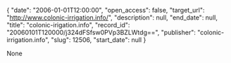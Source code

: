 {
  "date": "2006-01-01T12:00:00", 
  "open_access": false, 
  "target_url": "http://www.colonic-irrigation.info/", 
  "description": null, 
  "end_date": null, 
  "title": "colonic-irigation.info", 
  "record_id": "20060101T120000/j324dFSfsw0PVp3BZLWtdg==", 
  "publisher": "colonic-irrigation.info", 
  "slug": 12506, 
  "start_date": null
}

None